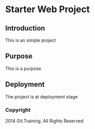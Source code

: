 # Starter Web Project

## Introduction
This is an simple project

## Purpose
This is a purpose

## Deployment
The project is at deployment stage

### Copyright

2014 Git.Training. All Rights Reserved